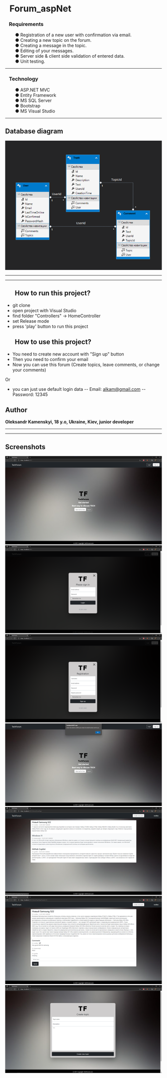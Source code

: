 # &ensp;Forum_aspNet

### &ensp; <b> Requirements  </b>
&ensp;&ensp;&ensp;&ensp; ● Registration of a new user with confirmation via email. <br/>
&ensp;&ensp;&ensp;&ensp; ● Creating a new topic on the forum.<br/>
&ensp;&ensp;&ensp;&ensp; ● Creating a message in the topic.<br/>
&ensp;&ensp;&ensp;&ensp; ● Editing of your messages.<br/>
&ensp;&ensp;&ensp;&ensp; ● Server side & client side validation of entered data.<br/>
&ensp;&ensp;&ensp;&ensp; ● Unit testing.

---

### &ensp; <b> Technology  </b>
&ensp;&ensp;&ensp;&ensp; ● ASP.NET MVC <br/>
&ensp;&ensp;&ensp;&ensp; ● Entity Framework <br/>
&ensp;&ensp;&ensp;&ensp; ● MS SQL Server <br/>
&ensp;&ensp;&ensp;&ensp; ● Bootstrap <br/>
&ensp;&ensp;&ensp;&ensp; ● MS Visual Studio 

---
## Database diagram
![Alt Text](https://github.com/Rock-Lex/Forum_aspNet/blob/master/materials/Database_diagram.png)

---
---



 ## &ensp; &ensp;  <b> How to run this project? </b>
 - git clone
 - open project with Visual Studio
 - find folder "Controllers" -> HomeController
 - set Release mode
 - press 'play' button to run this project 

 ## &ensp; &ensp;  <b> How to use this project? </b>
 - You need to create new account with "Sign up" button
 - Then you need to confirm your email
 - Now you can use this forum (Create topics, leave comments, or change your comments)
 
 Or
 - you can just use default login data
 -- Email: alkam@gmail.com
 -- Password: 12345

## Author

**Oleksandr Kamenskyi, 18 y.o, Ukraine, Kiev, junior developer**

---
---
## Screenshots

![Alt Text](https://github.com/Rock-Lex/Forum_aspNet/blob/master/materials/mainPage.png)
![Alt Text](https://github.com/Rock-Lex/Forum_aspNet/blob/master/materials/login.png)
![Alt Text](https://github.com/Rock-Lex/Forum_aspNet/blob/master/materials/registration.png)
![Alt Text](https://github.com/Rock-Lex/Forum_aspNet/blob/master/materials/emailConfirmation.png)
![Alt Text](https://github.com/Rock-Lex/Forum_aspNet/blob/master/materials/homePage.png)
![Alt Text](https://github.com/Rock-Lex/Forum_aspNet/blob/master/materials/topicPage.png)
![Alt Text](https://github.com/Rock-Lex/Forum_aspNet/blob/master/materials/createTopicPage.png)
